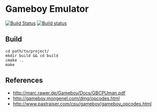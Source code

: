 # Gameboy Emulator
[![Build Status](https://travis-ci.org/nnarain/gameboy.svg?branch=rominfo)](https://travis-ci.org/nnarain/gameboy)
[![Build status](https://ci.appveyor.com/api/projects/status/uywmihrydwdatjxr?svg=true)](https://ci.appveyor.com/project/nnarain/gameboy)

Build
-----

~~~~~~~~~~~~~~~~~~~~~~~~~~{.sh}
cd path/to/project/
mkdir build && cd build
cmake ..
make
~~~~~~~~~~~~~~~~~~~~~~~~~~

References
----------

* http://marc.rawer.de/Gameboy/Docs/GBCPUman.pdf
* http://gameboy.mongenel.com/dmg/opcodes.html
* http://www.pastraiser.com/cpu/gameboy/gameboy_opcodes.html
